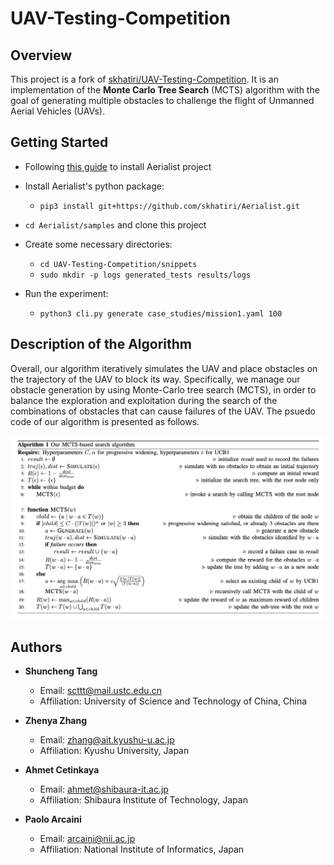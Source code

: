 # UAV-Testing-Competition
## Overview
This project is a fork of [skhatiri/UAV-Testing-Competition](https://github.com/skhatiri/UAV-Testing-Competition). It is an implementation of the **Monte Carlo Tree Search** (MCTS) algorithm 
with the goal of generating multiple obstacles to challenge the flight of Unmanned Aerial Vehicles (UAVs).

## Getting Started

* Following [this guide](https://github.com/skhatiri/Aerialist#using-hosts-cli) to install Aerialist project

* Install Aerialist's python package:
     * `pip3 install git+https://github.com/skhatiri/Aerialist.git`
       
* `cd Aerialist/samples` and clone this project

* Create some necessary directories:
     * `cd UAV-Testing-Competition/snippets`
     * `sudo mkdir -p logs generated_tests results/logs`
 
* Run the experiment:
     * `python3 cli.py generate case_studies/mission1.yaml 100`

## Description of the Algorithm

Overall, our algorithm iteratively simulates the UAV and place obstacles on the trajectory of the UAV to block its way. Specifically, we manage our obstacle generation by using Monte-Carlo tree search (MCTS), in order to balance the exploration and exploitation during the search of the combinations of obstacles that can cause failures of the UAV. The psuedo code of our algorithm is presented as follows.

<img src="/docs/algorithm.png" alt="our MCTS-based search algorithm" width="600"/>


 

 
## Authors

* **Shuncheng Tang**
     * Email: scttt@mail.ustc.edu.cn
     * Affiliation: University of Science and Technology of China, China

* **Zhenya Zhang**
     * Email: zhang@ait.kyushu-u.ac.jp
     * Affiliation: Kyushu University, Japan

* **Ahmet Cetinkaya**
     * Email: ahmet@shibaura-it.ac.jp
     * Affiliation: Shibaura Institute of Technology, Japan
 
* **Paolo Arcaini**
     * Email: arcaini@nii.ac.jp
     * Affiliation: National Institute of Informatics, Japan
